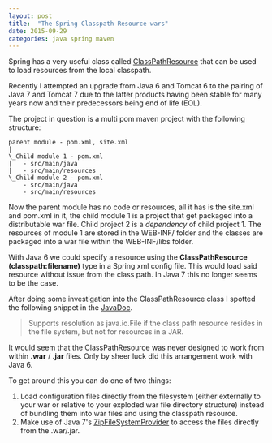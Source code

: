 ```yaml
---
layout: post
title:  "The Spring Classpath Resource wars"
date: 2015-09-29
categories: java spring maven
---
```


Spring has a very useful class called [ClassPathResource][ClassPathResource] that can be used to load resources from the local classpath.

Recently I attempted an upgrade from Java 6 and Tomcat 6 to the pairing of Java 7 and Tomcat 7 due to the latter products having been stable for many years now and their predecessors being end of life (EOL).

The project in question is a multi pom maven project with the following structure:  
    
	parent module - pom.xml, site.xml
	|    
    \_Child module 1 - pom.xml
    |	- src/main/java
    |	- src/main/resources
    \_Child module 2 - pom.xml
    	- src/main/java
    	- src/main/resources
        
Now the parent module has no code or resources, all it has is the site.xml and pom.xml in it, the child module 1 is a project that get packaged into a distributable war file. Child project 2 is a *dependency* of child project 1. The resources of module 1 are stored in the WEB-INF/ folder and the classes are packaged into a war file within the WEB-INF/libs folder.

With Java 6 we could specify a resource using the **ClassPathResource (classpath:filename)** type in a Spring xml config file. This would load said resource without issue from the class path. In Java 7 this no longer seems to be the case.

After doing some investigation into the ClassPathResource class I spotted the following snippet in the [JavaDoc][ClasspathResource]. 

> Supports resolution as java.io.File if the class path resource resides in the file system, but not for resources in a JAR.

It would seem that the ClassPathResource was never designed to work from within **.war** / **.jar** files. Only by sheer luck did this arrangement work with Java 6.

To get around this you can do one of two things:  

1. Load configuration files directly from the filesystem (either externally to your war or relative to your exploded war file directory structure) instead of bundling them into war files and using the classpath resource.
2. Make use of Java 7's [ZipFileSystemProvider][ZipFileSystems] to access the files directly from the .war/.jar.

[ClassPathResource]: http://docs.spring.io/spring/docs/current/javadoc-api/org/springframework/core/io/ClassPathResource.html
[ZipFileSystems]: https://docs.oracle.com/javase/7/docs/technotes/guides/io/fsp/zipfilesystemprovider.html